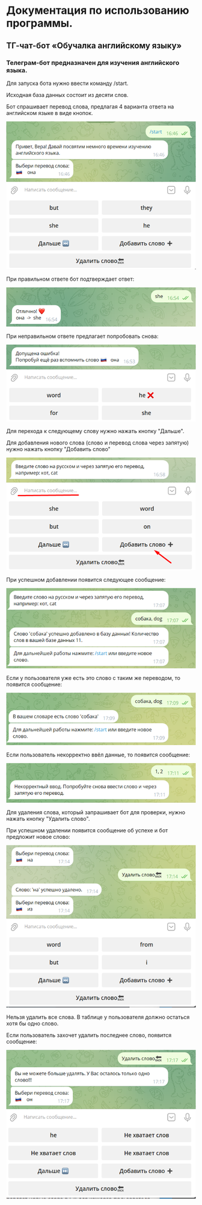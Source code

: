 # Документация по использованию программы.

## ТГ-чат-бот «Обучалка английскому языку»

###  Телеграм-бот предназначен для изучения английского языка.

Для запуска бота нужно ввести команду /start.

Исходная база данных состоит из десяти слов.

Бот спрашивает перевод слова, предлагая 4 варианта ответа на английском языке в виде кнопок.

![Интерфейс](/images/img_1.png)

При правильном ответе бот подтверждает ответ:

![Верный ответ](/images/img_2.png)

При неправильном ответе предлагает попробовать снова:

![Неверный ответ](/images/img_3.png)

Для перехода к следующему слову нужно нажать кнопку "Дальше".

Для добавления нового слова (слово и перевод слова через запятую) нужно нажать кнопку "Добавить слово"

![Добавить слово](/images/add_word.png)

При успешном добавлении появится следующее сообщение:

![Слово успешно добавилось](/images/add_word_success.png)

Если у пользователя уже есть это слово с таким же переводом, то появится сообщение:

![Слово уже есть](/images/add_word_error.png)

Если пользователь некорректно ввёл данные, то появится сообщение:

![Некоррктный ввод данных](/images/add_word_error2.png)

Для удаления слова, который запрашивает бот для проверки, нужно нажать кнопку "Удалить слово".

При успешном удалении появится сообщение об успехе и бот предложит новое слово:

![Слово удалено](/images/del_word.png)

Нельзя удалить все слова. В таблице у пользователя должно остаться хотя бы одно слово.

Если пользователь захочет удалить последнее слово, появится сообщение:

![Предупреждение](/images/del_word_error.png)
